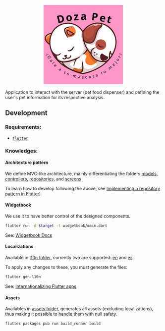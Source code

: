 <p align="center">
  <img width="256" height="256" src="assets/images/logo.svg">
</p>

Application to interact with the server (pet food dispenser) and defining the user's pet information for its respective analysis.

## Development

### Requirements:

- [`flutter`](https://docs.flutter.dev/get-started/install)

### Knowledges:

#### Architecture pattern

We define MVC-like architecture, mainly differentiating the folders [models](/lib/models/), [controllers](/lib/controllers/), [repositories](/lib/repositories/), and [screens](/lib/screens/)

To learn how to develop following the above, see [Implementing a repository pattern in Flutter](https://blog.logrocket.com/implementing-repository-pattern-flutter/))

#### Widgetbook

We use it to have better control of the designed components.

```bash
flutter run -d $target -t widgetbook/main.dart
```

See: [Widgetbook Docs](https://docs.widgetbook.io/)

#### Localizations

Available in [l10n folder](/assets/l10n/), currently two are supported: [en](/assets/l10n/app_en.arb) and [es](/assets/l10n/app_es.arb).

To apply any changes to these, you must generate the files:

```bash
flutter gen-l10n
```

See: [Internationalizing Flutter apps](https://docs.flutter.dev/development/accessibility-and-localization/internationalization)

#### Assets

Availables in [assets folder](/assets), generates all assets (excluding localizations), thus making it possible to handle them with null safety.

```bash
flutter packages pub run build_runner build
```
